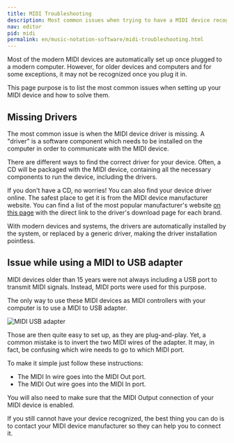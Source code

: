 ```yaml
---
title: MIDI Troubleshooting
description: Most common issues when trying to have a MIDI device recognized, and how to solve them.
nav: editor
pid: midi
permalink: en/music-notation-software/midi-troubleshooting.html
---
```


Most of the modern MIDI devices are automatically set up once plugged to a modern computer.
However, for older devices and computers and for some exceptions, it may not be recognized once you plug it in.

This page purpose is to list the most common issues when setting up your MIDI device and how to solve them.

## Missing Drivers

The most common issue is when the MIDI device driver is missing. A "driver" is a software component which needs to be installed on the computer in order to communicate with the MIDI device.

There are different ways to find the correct driver for your device.
Often, a CD will be packaged with the MIDI device, containing all the necessary components to run the device, including the drivers.

If you don't have a CD, no worries! You can also find your device driver online. The safest place to get it is from the MIDI device manufacturer website. You can find a list of the most popular manufacturer's website [on this page](/help/en/music-notation-software/midi-drivers.html) with the direct link to the driver's download page for each brand.

With modern devices and systems, the drivers are automatically installed by the system, or replaced by a generic driver, making the driver installation pointless.

## Issue while using a MIDI to USB adapter

MIDI devices older than 15 years were not always including a USB port to transmit MIDI signals. Instead, MIDI ports were used for this purpose.

The only way to use these MIDI devices as MIDI controllers with your computer is to use a MIDI to USB adapter.

![MIDI USB adapter](/help/assets/img/midi/midiusbadapter.jpg)

Those are then quite easy to set up, as they are plug-and-play.
Yet, a common mistake is to invert the two MIDI wires of the adapter. It may, in fact, be confusing which wire needs to go to which MIDI port.

To make it simple just follow these instructions:

 - The MIDI In wire goes into the MIDI Out port.
 - The MIDI Out wire goes into the MIDI In port.

You will also need to make sure that the MIDI Output connection of your MIDI device is enabled.

If you still cannot have your device recognized, the best thing you can do is to contact your MIDI device manufacturer so they can help you to connect it.


